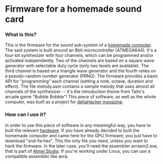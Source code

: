 # Firmware for a homemade sound card

### What is this?

This is the firmware for the sound sub-system of a [homemade computer][dhpc]. The said system
is built around an 8bit microcontroller (ATMEGA644). It's a four-bit synthesizer with four channels,
which can be programmed and/or activated independently. Two of the channels are based on a square
wave generator with selectable duty cycle (only two levels are available). The third channel is
based on a triangle wave generator and the fourth relies on a pseudo-random number generator (PRNG).
The firmware provides a basic API for "programming" each channel (setting a note, octave, duration
and effect). The file melody.asm contains a sample melody that uses almost all channels of the
synthesizer -- it's the introduction theme from Taito's arcade game "Bubble Bobble"! This piece of
software, as well as the whole computer, was built as a project for [deltaHacker magazine][delta].

### How can I use it?

In order to use this piece of software in any meaningful way, you have to built the relevant
[hardware][dhpc]. If you have already decided to built the homemade computer and came here for
the GPU firmware, you just have to download "snd-fw.hex". This the only file you need, unless you
want to hack the firmware. In the later case, you'll need the assembler avrasm2.exe, that is
part of [Atmel Studio][studio]. If you're working under Linux, you can use a compatible
assembler like avra.


[delta]:    http://deltahacker.gr                       "ethical hacking magazine"
[dhpc]:     https://github.com/pvar/dhpc_hardware       "schematics and PCB"
[studio]:   http://www.atmel.com/tools/atmelstudio.aspx "Atmel IDE for the AVR microcontrollers"
